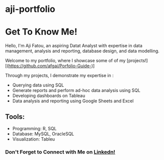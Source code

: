 # aji-portfolio
# Get To Know Me!

Hello, I'm Aji Fatou, an aspiring Datat Analyst with expertise in data management, analysis and reporting, database design, and data modelling.

Welcome to my portfolio, where I showcase some of of my [projects!][(https://github.com/afgai/Porfolio-Guide-)]

Through my projects, I demonstrate my expertise in :
<ul>
     <li> Querying data using SQL    </li>
     <li> Generate reports and perform ad-hoc data analysis using SQL </li> 
     <li> Developing dashboards on Tableau </li>
     <li> Data analysis and reporting using Google Sheets and Excel </li>
</ul>

## Tools:

<ul>
     <li> Programming: R, SQL </li>
     <li> Database: MySQL, OracleSQL </li>
     <li> Visualization: Tableu </li>
</ul>

### Don't Forget to Connect with Me on [Linkedn!](https://www.linkedin.com/in/ajifg/)

